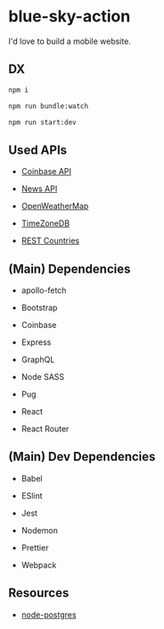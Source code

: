 # blue-sky-action

I'd love to build a mobile website.

## DX

```bash
npm i

npm run bundle:watch

npm run start:dev
```

## Used APIs

* [Coinbase API](https://developers.coinbase.com/)

* [News API](https://newsapi.org/)

* [OpenWeatherMap](https://openweathermap.org/)

* [TimeZoneDB](https://timezonedb.com/)

* [REST Countries](https://restcountries.eu/)

## (Main) Dependencies

* apollo-fetch

* Bootstrap

* Coinbase

* Express

* GraphQL

* Node SASS

* Pug

* React

* React Router

## (Main) Dev Dependencies

* Babel

* ESlint

* Jest

* Nodemon

* Prettier

* Webpack

## Resources

* [node-postgres](https://node-postgres.com/)

